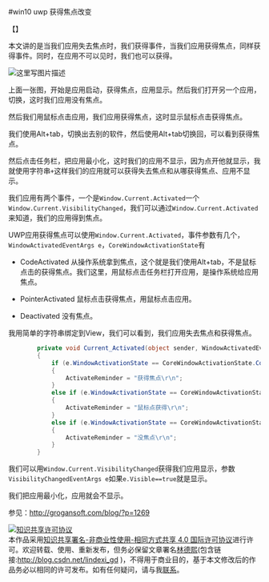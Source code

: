 #win10 uwp 获得焦点改变

【】

本文讲的是当我们应用失去焦点时，我们获得事件，当我们应用获得焦点，同样获得事件。同时，在应用不可以见时，我们也可以获得。

![这里写图片描述](http://img.blog.csdn.net/20160923204915589)

上面一张图，开始是应用启动，获得焦点，应用显示。然后我们打开另一个应用，切换，这时我们应用没有焦点。

然后我们用鼠标点击应用，我们应用获得焦点，这时显示鼠标点击获得焦点。

我们使用Alt+tab，切换出去别的软件，然后使用Alt+tab切换回，可以看到获得焦点。

然后点击任务栏，把应用最小化，这时我们的应用不显示，因为点开他就显示，我就使用字符串`+`这样我们的应用就可以获得失去焦点和从哪获得焦点、应用不显示。

我们应用有两个事件，一个是`Window.Current.Activated`一个`Window.Current.VisibilityChanged`，我们可以通过`Window.Current.Activated`来知道，我们的应用得到焦点。

UWP应用获得焦点可以使用`Window.Current.Activated`，事件参数有几个，`WindowActivatedEventArgs e`，`CoreWindowActivationState`有

 - CodeActivated 
   从操作系统拿到焦点，这个就是我们使用Alt+tab，不是鼠标点击的获得焦点。我们这里，用鼠标点击任务栏打开应用，是操作系统给应用焦点。
  

 - PointerActivated
   鼠标点击获得焦点，用鼠标点击应用。
 
 - Deactivated
   没有焦点。

我用简单的字符串绑定到View，我们可以看到，我们应用失去焦点和获得焦点。

``` C#
        private void Current_Activated(object sender, WindowActivatedEventArgs e)
        {
            if (e.WindowActivationState == CoreWindowActivationState.CodeActivated)
            {
                ActivateReminder = "获得焦点\r\n";
            }
            else if (e.WindowActivationState == CoreWindowActivationState.PointerActivated)
            {
                ActivateReminder = "鼠标点获得\r\n";
            }
            else if (e.WindowActivationState == CoreWindowActivationState.Deactivated)
            {
                ActivateReminder = "没焦点\r\n";
            }
        }

```

我们可以用`Window.Current.VisibilityChanged`获得我们应用显示，参数`VisibilityChangedEventArgs e`如果`e.Visible==true`就是显示。

我们把应用最小化，应用就会不显示。

参见：http://grogansoft.com/blog/?p=1269

<a rel="license" href="http://creativecommons.org/licenses/by-nc-sa/4.0/"><img alt="知识共享许可协议" style="border-width:0" src="https://i.creativecommons.org/l/by-nc-sa/4.0/88x31.png" /></a><br />本作品采用<a rel="license" href="http://creativecommons.org/licenses/by-nc-sa/4.0/">知识共享署名-非商业性使用-相同方式共享 4.0 国际许可协议</a>进行许可。欢迎转载、使用、重新发布，但务必保留文章署名[林德熙](http://blog.csdn.net/lindexi_gd)(包含链接:http://blog.csdn.net/lindexi_gd )，不得用于商业目的，基于本文修改后的作品务必以相同的许可发布。如有任何疑问，请与我[联系](mailto:lindexi_gd@163.com)。




